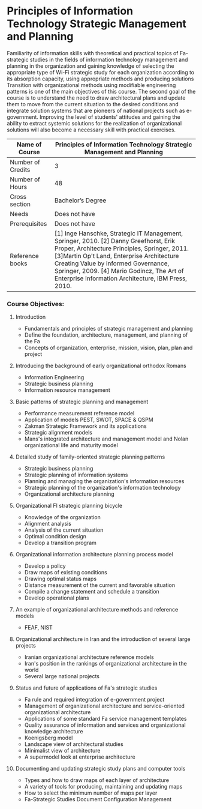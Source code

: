 
# Principles of Information Technology Strategic Management and Planning

Familiarity of information skills with theoretical and practical topics of Fa-strategic studies in the fields of information technology management and planning in the organization and gaining knowledge of selecting the appropriate type of Wi-Fi strategic study for each organization according to its absorption capacity, using appropriate methods and producing solutions Transition with organizational methods using modifiable engineering patterns is one of the main objectives of this course. The second goal of the course is to understand the need to draw architectural plans and update them to move from the current situation to the desired conditions and integrate solution systems that are pioneers of national projects such as e-government. Improving the level of students' attitudes and gaining the ability to extract systemic solutions for the realization of organizational solutions will also become a necessary skill with practical exercises.

| Name of Course |	Principles of Information Technology Strategic Management and Planning |
|---|---|
| Number of Credits | 3 |
| Number of Hours | 48 | 
| Cross section | Bachelor’s Degree | 
| Needs | Does not have |
| Prerequisites | Does not have | 
| Reference books | [1] Inge Hanschke, Strategic IT Management, Springer, 2010. [2] Danny Greefhorst, Erik Proper, Architecture Principles, Springer, 2011. [3]Martin Op't Land, Enterprise Architecture Creating Value by informed Governance, Springer, 2009. [4] Mario Godincz, The Art of Enterprise Information Architecture, IBM Press, 2010. |


### Course Objectives:

1. Introduction
	- Fundamentals and principles of strategic management and planning
	- Define the foundation, architecture, management, and planning of the Fa
	- Concepts of organization, enterprise, mission, vision, plan, plan and project
		
2. Introducing the background of early organizational orthodox Romans
	- Information Engineering
	- Strategic business planning
	- Information resource management

3. Basic patterns of strategic planning and management
	- Performance measurement reference model
	- Application of models PEST, SWOT, SPACE \& QSPM
	- Zakman Strategic Framework and its applications
	- Strategic alignment models
	- Mans's integrated architecture and management model and Nolan organizational life and maturity model
		
4. Detailed study of family-oriented strategic planning patterns
	- Strategic business planning
	- Strategic planning of information systems
	- Planning and managing the organization's information resources
	- Strategic planning of the organization's information technology
	- Organizational architecture planning

5. Organizational FI strategic planning bicycle
	- Knowledge of the organization
	- Alignment analysis
	- Analysis of the current situation
	- Optimal condition design
	- Develop a transition program

6. Organizational information architecture planning process model
	- Develop a policy
	- Draw maps of existing conditions
	- Drawing optimal status maps
	- Distance measurement of the current and favorable situation
	- Compile a change statement and schedule a transition
	- Develop operational plans

7. An example of organizational architecture methods and reference models
	- FEAF, NIST

8. Organizational architecture in Iran and the introduction of several large projects
	- Iranian organizational architecture reference models
	- Iran's position in the rankings of organizational architecture in the world
	- Several large national projects
		
9. Status and future of applications of Fa's strategic studies
	- Fa rule and required integration of e-government project
	- Management of organizational architecture and service-oriented organizational architecture
	- Applications of some standard Fa service management templates
	- Quality assurance of information and services and organizational knowledge architecture
	- Koenigsberg model
	- Landscape view of architectural studies
	- Minimalist view of architecture
	- A supermodel look at enterprise architecture

10. Documenting and updating strategic study plans and computer tools
	- Types and how to draw maps of each layer of architecture
	- A variety of tools for producing, maintaining and updating maps
	- How to select the minimum number of maps per layer
	- Fa-Strategic Studies Document Configuration Management

		
		
		
		
		
